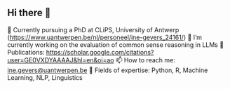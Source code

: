 ## Hi there 👋

🏫 Currently pursuing a PhD at CLiPS, University of Antwerp (https://www.uantwerpen.be/nl/personeel/ine-gevers_24161/)
🔭 I’m currently working on the evaluation of common sense reasoning in LLMs
📎 Publications: https://scholar.google.com/citations?user=GE0VXDYAAAAJ&hl=en&oi=ao
📫 How to reach me: ine.gevers@uantwerpen.be
📕 Fields of expertise: Python, R, Machine Learning, NLP, Linguistics
